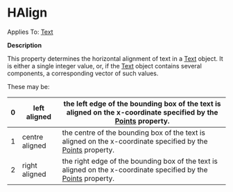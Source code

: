 




<h1 class="heading"><span class="name">HAlign</span></h1>

Applies To: [Text](./text.md)


**Description**


This property determines the horizontal alignment of text in a [Text](./text.md) object. It is either a single integer value, or, if the [Text](./text.md) object contains several components, a corresponding vector of such values.


These may be:


| 0 | left aligned | the left edge of the bounding box of the text is aligned on the       x-coordinate specified by the [Points](points.md) property. |
| --- | --- | ---  |
| 1 | centre aligned | the centre of the bounding box of the text is aligned on the       x-coordinate specified by the [Points](points.md) property. |
| 2 | right aligned | the right edge of the bounding box of the text is aligned on the       x-coordinate specified by the [Points](points.md) property. |




